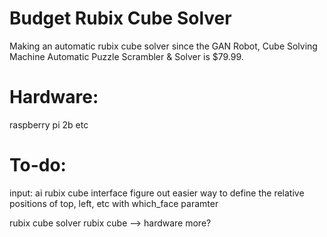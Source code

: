 # Budget Rubix Cube Solver
Making an automatic rubix cube solver since the GAN Robot, Cube Solving Machine Automatic Puzzle Scrambler &amp; Solver is $79.99.

# Hardware:
raspberry pi 2b
etc

# To-do:
input: ai
rubix cube interface
    figure out easier way to define the relative positions of top, left, etc with which_face paramter 

rubix cube solver
rubix cube --> hardware 
more?